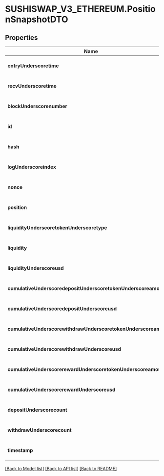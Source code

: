 # SUSHISWAP_V3_ETHEREUM.PositionSnapshotDTO

## Properties
Name | Type | Description | Notes
------------ | ------------- | ------------- | -------------
**entryUnderscoretime** | **string** |  | [optional] [default to null]
**recvUnderscoretime** | **string** |  | [optional] [default to null]
**blockUnderscorenumber** | **integer** |  | [optional] [default to null]
**id** | **string** |  | [optional] [default to null]
**hash** | **string** |  | [optional] [default to null]
**logUnderscoreindex** | **integer** |  | [optional] [default to null]
**nonce** | **string** |  | [optional] [default to null]
**position** | **string** |  | [optional] [default to null]
**liquidityUnderscoretokenUnderscoretype** | **string** |  | [optional] [default to null]
**liquidity** | **string** |  | [optional] [default to null]
**liquidityUnderscoreusd** | **string** |  | [optional] [default to null]
**cumulativeUnderscoredepositUnderscoretokenUnderscoreamounts** | **array[string]** |  | [optional] [default to null]
**cumulativeUnderscoredepositUnderscoreusd** | **string** |  | [optional] [default to null]
**cumulativeUnderscorewithdrawUnderscoretokenUnderscoreamounts** | **array[string]** |  | [optional] [default to null]
**cumulativeUnderscorewithdrawUnderscoreusd** | **string** |  | [optional] [default to null]
**cumulativeUnderscorerewardUnderscoretokenUnderscoreamounts** | **array[string]** |  | [optional] [default to null]
**cumulativeUnderscorerewardUnderscoreusd** | **array[string]** |  | [optional] [default to null]
**depositUnderscorecount** | **integer** |  | [optional] [default to null]
**withdrawUnderscorecount** | **integer** |  | [optional] [default to null]
**timestamp** | **string** |  | [optional] [default to null]

[[Back to Model list]](../README.md#documentation-for-models) [[Back to API list]](../README.md#documentation-for-api-endpoints) [[Back to README]](../README.md)


